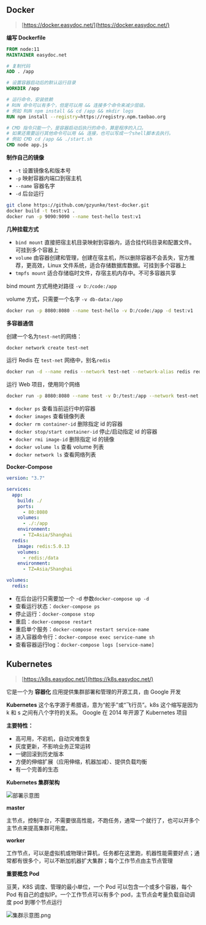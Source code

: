 ## Docker

> [https://docker.easydoc.net/](https://docker.easydoc.net/)

**编写 Dockerfile**

```dockerfile
FROM node:11
MAINTAINER easydoc.net

# 复制代码
ADD . /app

# 设置容器启动后的默认运行目录
WORKDIR /app

# 运行命令，安装依赖
# RUN 命令可以有多个，但是可以用 && 连接多个命令来减少层级。
# 例如 RUN npm install && cd /app && mkdir logs
RUN npm install --registry=https://registry.npm.taobao.org

# CMD 指令只能一个，是容器启动后执行的命令，算是程序的入口。
# 如果还需要运行其他命令可以用 && 连接，也可以写成一个shell脚本去执行。
# 例如 CMD cd /app && ./start.sh
CMD node app.js
```

**制作自己的镜像**

- `-t` 设置镜像名和版本号
- `-p` 映射容器内端口到宿主机
- `--name` 容器名字
- `-d` 后台运行

```bash
git clone https://github.com/gzyunke/test-docker.git
docker build -t test:v1 .
docker run -p 9090:9090 --name test-hello test:v1
```

**几种挂载方式**

- `bind mount` 直接把宿主机目录映射到容器内，适合挂代码目录和配置文件。可挂到多个容器上
- `volume` 由容器创建和管理，创建在宿主机，所以删除容器不会丢失，官方推荐，更高效，Linux 文件系统，适合存储数据库数据。可挂到多个容器上
- `tmpfs mount` 适合存储临时文件，存宿主机内存中。不可多容器共享

bind mount 方式用绝对路径 `-v D:/code:/app`

volume 方式，只需要一个名字 `-v db-data:/app`

```bash
docker run -p 8080:8080 --name test-hello -v D:/code:/app -d test:v1
```

**多容器通信**

创建一个名为`test-net`的网络：

```bash
docker network create test-net
```

运行 Redis 在 `test-net` 网络中，别名`redis`

```bash
docker run -d --name redis --network test-net --network-alias redis redis:latest
```

运行 Web 项目，使用同个网络

```bash
docker run -p 8080:8080 --name test -v D:/test:/app --network test-net -d test:v1
```

- `docker ps` 查看当前运行中的容器
- `docker images` 查看镜像列表
- `docker rm container-id` 删除指定 id 的容器
- `docker stop/start container-id` 停止/启动指定 id 的容器
- `docker rmi image-id` 删除指定 id 的镜像
- `docker volume ls` 查看 volume 列表
- `docker network ls` 查看网络列表

**Docker-Compose**

```yaml
version: "3.7"

services:
  app:
    build: ./
    ports:
      - 80:8080
    volumes:
      - ./:/app
    environment:
      - TZ=Asia/Shanghai
  redis:
    image: redis:5.0.13
    volumes:
      - redis:/data
    environment:
      - TZ=Asia/Shanghai

volumes:
  redis:
```

- 在后台运行只需要加一个 -d 参数`docker-compose up -d`
- 查看运行状态：`docker-compose ps`
- 停止运行：`docker-compose stop`
- 重启：`docker-compose restart`
- 重启单个服务：`docker-compose restart service-name`
- 进入容器命令行：`docker-compose exec service-name sh`
- 查看容器运行log：`docker-compose logs [service-name]`

## Kubernetes

> [https://k8s.easydoc.net/](https://k8s.easydoc.net/)

它是一个为 **容器化** 应用提供集群部署和管理的开源工具，由 Google 开发

**Kubernetes** 这个名字源于希腊语，意为“舵手”或“飞行员”。k8s 这个缩写是因为 k 和 s 之间有八个字符的关系。 Google 在 2014 年开源了 Kubernetes 项目

**主要特性：**

- 高可用，不宕机，自动灾难恢复
- 灰度更新，不影响业务正常运转
- 一键回滚到历史版本
- 方便的伸缩扩展（应用伸缩，机器加减）、提供负载均衡
- 有一个完善的生态

**Kubernetes 集群架构**

![部署示意图](https://gitee.com/lilyn/pic/raw/master/lagoulearn-img/kwob90mh.png)

**master**

主节点，控制平台，不需要很高性能，不跑任务，通常一个就行了，也可以开多个主节点来提高集群可用度。

**worker**

工作节点，可以是虚拟机或物理计算机，任务都在这里跑，机器性能需要好点；通常都有很多个，可以不断加机器扩大集群；每个工作节点由主节点管理

**重要概念 Pod**

豆荚，K8S 调度、管理的最小单位，一个 Pod 可以包含一个或多个容器，每个 Pod 有自己的虚拟IP。一个工作节点可以有多个 pod，主节点会考量负载自动调度 pod 到哪个节点运行

![集群示意图.png](https://gitee.com/lilyn/pic/raw/master/lagoulearn-img/kwoccq7d.jpeg)